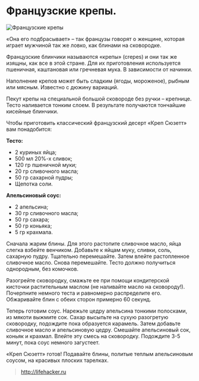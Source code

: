 # Французские крепы.
![Французские крепы](/images/Kulinar/Vipechka/krep.jpg 'Французские крепы')

«Она его подбрасывает» – так французы говорят о женщине, которая играет мужчиной так же ловко, как блинами на сковородке.

Французские блинчики называются «крепы» (crepes) и они так же изящны, как все в этой стране. Для их приготовления используется пшеничная, каштановая или гречневая мука. В зависимости от начинки.

Наполнение крепов может быть сладким (ягоды, мороженое), рыбным или мясным. Известно с дюжину вариаций.

Пекут крепы на специальной большой сковороде без ручки – крепнице. Тесто наливается тонким слоем. В результате получаются тончайшие кисейные блинчики.

Чтобы приготовить классический французский десерт «Креп Сюзетт» вам понадобится:

**Тесто:**

- 2 куриных яйца;
- 500 мл 20%-х сливок;
- 120 гр пшеничной муки;
- 20 гр сливочного масла;
- 50 гр сахарной пудры;
- Щепотка соли.

**Апельсиновый соус:**

- 2 апельсина;
- 30 гр сливочного масла;
- 50 гр сахара;
- 50 гр коньяка;
- 5 гр крахмала.

Сначала жарим блины. Для этого растопите сливочное масло, яйца слегка взбейте венчиком. Добавьте к яйцам муку, сливки, соль, сахарную пудру. Тщательно перемешайте. Затем влейте растопленное сливочное масло. Снова перемешайте. Тесто должно получиться однородным, без комочков.

Разогрейте сковородку, смажьте ее при помощи кондитерской кисточки растительным маслом (не наливайте масло на сковороду!). Почерпните немного теста и равномерно распределите его. Обжаривайте блин с обеих сторон примерно 60 секунд.

Теперь готовим соус. Нарежьте цедру апельсина тонкими полосками, из мякоти выжмите сок. Сахар высыпьте на сухую разогретую сковородку, подождите пока образуется карамель. Затем добавьте сливочное масло и апельсиновую цедру. Смешайте апельсиновый сок, коньяк и крахмал. Влейте эту смесь на сковородку. Подождите 3-5 минут, пока соус немного загустеет.

«Креп Сюзетт» готов! Подавайте блины, политые теплым апельсиновым соусом, на красивых плоских тарелках.

> http://lifehacker.ru
